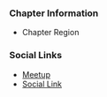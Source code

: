 ### Chapter Information
* Chapter Region

### Social Links
* [Meetup](https://www.meetup.com/es/OWASP-Cartagena-Chapter/)
* [Social Link](#)